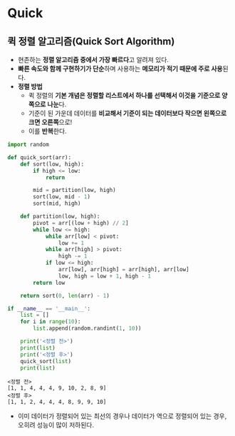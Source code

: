 # Quick

## 퀵 정렬 알고리즘(Quick Sort Algorithm)

- 현존하는 **정렬 알고리즘 중에서 가장 빠르다**고 알려져 있다.
- **빠른 속도와 함께 구현하기가 단순**하며 사용하는 **메모리가 적기 때문에 주로 사용**된다.
- **정렬 방법**
  - 퀵 정렬의 **기본 개념은 정렬할 리스트에서 하나를 선택해서 이것을 기준으로 양쪽으로 나눈**다.
  - 기준이 된 가운데 데이터를 **비교해서 기준이 되는 데이터보다 작으면 왼쪽으로 크면 오른쪽**으로!
  - 이를 **반복**한다.

```python
import random

def quick_sort(arr):
    def sort(low, high):
        if high <= low:
            return

        mid = partition(low, high)
        sort(low, mid - 1)
        sort(mid, high)

    def partition(low, high):
        pivot = arr[(low + high) // 2]
        while low <= high:
            while arr[low] < pivot:
                low += 1
            while arr[high] > pivot:
                high -= 1
            if low <= high:
                arr[low], arr[high] = arr[high], arr[low]
                low, high = low + 1, high - 1
        return low

    return sort(0, len(arr) - 1)

if __name__ == '__main__':
    list = []
    for i in range(10):
        list.append(random.randint(1, 10))

    print('<정렬 전>')
    print(list)
    print('<정렬 후>')
    quick_sort(list)
    print(list)
```

```
<정렬 전>
[1, 1, 4, 4, 4, 9, 10, 2, 8, 9]
<정렬 후>
[1, 1, 2, 4, 4, 4, 8, 9, 9, 10]
```

- 이미 데이터가 정렬되어 있는 최선의 경우나 데이터가 역으로 정렬되어 있는 경우, 오히려 성능이 많이 저하된다.